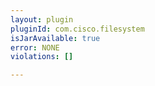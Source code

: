 ```yaml
---
layout: plugin
pluginId: com.cisco.filesystem
isJarAvailable: true
error: NONE
violations: []

---
```

